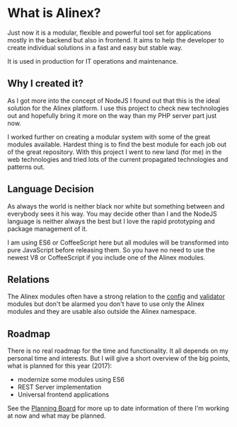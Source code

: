 # What is Alinex?

Just now it is a modular, flexible and powerful tool set for applications mostly
in the backend but also in frontend. It aims to help the developer to create
individual solutions in a fast and easy but stable way.

It is used in production for IT operations and maintenance.


## Why I created it?

As I got more into the concept of NodeJS I found out that this is the ideal
solution for the Alinex platform. I use this project to check new technologies
out and hopefully bring it more on the way than my PHP server part just now.

I worked further on creating a modular system with some of the great modules
available. Hardest thing is to find the best module for each job out of the
great repository.
With this project I went to new land (for me) in the web technologies and tried
lots of the current propagated technologies and patterns out.


## Language Decision

As always the world is neither black nor white but something between and everybody
sees it his way. You may decide other than I and the NodeJS language is neither
always the best but I love the rapid prototyping and package management of it.

I am using ES6 or CoffeeScript here but all modules will be transformed into pure
JavaScript before releasing them. So you have no need to use the newest V8 or
CoffeeScript if you include one of the Alinex modules.


## Relations

The Alinex modules often have a strong relation to the
[config](http://alinex.github.io/node-config) and
[validator](http://alinex.github.io/node-validator) modules but don't be alarmed
you don't have to use only the Alinex modules and they are usable also outside
the Alinex namespace.


## Roadmap

There is no real roadmap for the time and functionality. It all depends on my
personal time and interests. But I will give a short overview of the big
points, what is planned for this year (2017):

- modernize some modules using ES6
- REST Server implementation
- Universal frontend applications

See the [Planning Board](https://trello.com/b/lOY5hCx7/node-js) for more up to
date information of there I'm working at now and what may be planned.
